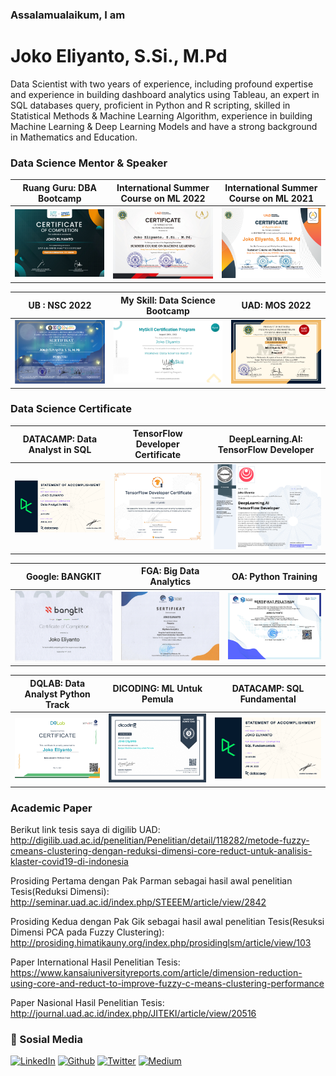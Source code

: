 ### Assalamualaikum, I am
# Joko Eliyanto, S.Si., M.Pd

Data Scientist with two years of experience, including profound expertise and experience in building dashboard analytics using Tableau, an expert in SQL databases query, proficient in Python and R scripting, skilled in  Statistical Methods & Machine Learning Algorithm, experience in building Machine Learning & Deep Learning Models and have a strong background in Mathematics and Education.

### Data Science Mentor & Speaker

Ruang Guru: DBA Bootcamp           |  International Summer Course on ML 2022 | International Summer Course on ML 2021
:-------------------------:|:-------------------------:|:------------------------------:
![](https://raw.githubusercontent.com/jokoeliyanto/jokoeliyanto/main/Sertifikat%20Instruktur%20DBA%20JOKO%20ELIYANTO.png) |![](https://raw.githubusercontent.com/jokoeliyanto/jokoeliyanto/main/Joko%20Eliyanto%2C%20S.Si.%2C%20M.Pd.%20(1)_Page1.png)  |![](https://raw.githubusercontent.com/jokoeliyanto/jokoeliyanto/main/Joko%20Eliyanto%2C%20S.Si.%2C%20M.Pd%20SC1_Page1.png)

UB : NSC 2022            |  My Skill: Data Science Bootcamp | UAD: MOS 2022
:-------------------------:|:-------------------------:|:------------------------------:
![](https://raw.githubusercontent.com/jokoeliyanto/jokoeliyanto/main/PEMATERI%20WORKSHOP_Joko%20Eliyanto%2C%20S.Si.%2C%20M.Pd.png) |![](https://raw.githubusercontent.com/jokoeliyanto/jokoeliyanto/main/06036-%20Mentor%20%20-%20Data%20Science%20E-Certificate.png)  |![](https://raw.githubusercontent.com/jokoeliyanto/jokoeliyanto/main/Joko%20Eliyanto%2C%20M.Pd_.png)



### Data Science Certificate 

DATACAMP: Data Analyst in SQL            |  TensorFlow Developer Certificate | DeepLearning.AI: TensorFlow Developer
:-------------------------:|:-------------------------:|:------------------------------:
![](https://raw.githubusercontent.com/jokoeliyanto/jokoeliyanto/main/Data%20Analyst%20SQL%20Path%20Datacamp.png) |![](https://raw.githubusercontent.com/jokoeliyanto/jokoeliyanto/main/qiwiwcyb.png)  |![](https://raw.githubusercontent.com/jokoeliyanto/jokoeliyanto/main/Coursera%20E32DMWHAY3PL.png)

Google: BANGKIT            |  FGA: Big Data Analytics | OA: Python Training
:-------------------------:|:-------------------------:|:------------------------------:
![](https://raw.githubusercontent.com/jokoeliyanto/jokoeliyanto/main/BANGKIT.png) |![](https://raw.githubusercontent.com/jokoeliyanto/jokoeliyanto/main/FGA1_Page1.png)  |![](https://raw.githubusercontent.com/jokoeliyanto/jokoeliyanto/main/Python%20Training_Page1.png)

DQLAB: Data Analyst Python Track            |  DICODING: ML Untuk Pemula | DATACAMP: SQL Fundamental
:-------------------------:|:-------------------------:|:------------------------------:
![](https://raw.githubusercontent.com/jokoeliyanto/jokoeliyanto/main/certificate-DQLABDATRCIPAIMU.png) |![](https://raw.githubusercontent.com/jokoeliyanto/jokoeliyanto/main/sertifikat_course_184_684733_150920132916.png)  |![](https://raw.githubusercontent.com/jokoeliyanto/jokoeliyanto/main/SQL%20Fundamental.png)


### Academic Paper

Berikut link tesis saya di digilib UAD:
http://digilib.uad.ac.id/penelitian/Penelitian/detail/118282/metode-fuzzy-cmeans-clustering-dengan-reduksi-dimensi-core-reduct-untuk-analisis-klaster-covid19-di-indonesia

Prosiding Pertama dengan Pak Parman sebagai hasil awal penelitian Tesis(Reduksi Dimensi):
http://seminar.uad.ac.id/index.php/STEEEM/article/view/2842

Prosiding Kedua dengan Pak Gik sebagai hasil awal penelitian Tesis(Resuksi Dimensi PCA pada Fuzzy Clustering):
http://prosiding.himatikauny.org/index.php/prosidinglsm/article/view/103

Paper International Hasil Penelitian Tesis:
https://www.kansaiuniversityreports.com/article/dimension-reduction-using-core-and-reduct-to-improve-fuzzy-c-means-clustering-performance

Paper Nasional Hasil Penelitian Tesis:
http://journal.uad.ac.id/index.php/JITEKI/article/view/20516

### 📱 Sosial Media


<p>
  <a href="https://www.linkedin.com/in/joko-eliyanto-23a1b6143/" target="_blank"><img alt="LinkedIn" src="https://img.shields.io/badge/linkedin-%230077B5.svg?&style=for-the-badge&logo=linkedin&logoColor=white" /></a>
  <a href="https://github.com/jokoeliyanto" target="_blank"><img alt="Github" src="https://img.shields.io/badge/GitHub-%2312100E.svg?&style=for-the-badge&logo=Github&logoColor=white" /></a>
  <a href="https://twitter.com/Math_Joko_E" target="_blank"><img alt="Twitter" src="https://img.shields.io/badge/twitter-%231DA1F2.svg?&style=for-the-badge&logo=twitter&logoColor=white" /></a>
    <a href="https://medium.com/@jokoeliyanto" target="_blank"><img alt="Medium" src="https://img.shields.io/badge/medium-%2312100E.svg?&style=for-the-badge&logo=medium&logoColor=white" /></a>
</p>
